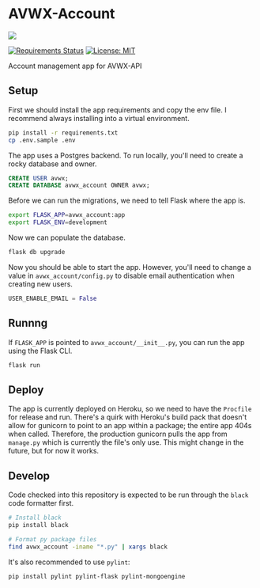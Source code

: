 # AVWX-Account

![](https://avwx.rest/static/favicons/apple-icon-76x76.png)

[![Requirements Status](https://requires.io/github/avwx-rest/AVWX-Account/requirements.svg?branch=master)](https://requires.io/github/avwx-rest/AVWX-Account/requirements/?branch=master)
[![License: MIT](https://img.shields.io/badge/License-MIT-yellow.svg)](https://opensource.org/licenses/MIT)

Account management app for AVWX-API

## Setup

First we should install the app requirements and copy the env file. I recommend always installing into a virtual environment.

```bash
pip install -r requirements.txt
cp .env.sample .env
```

The app uses a Postgres backend. To run locally, you'll need to create a rocky database and owner.

```sql
CREATE USER avwx;
CREATE DATABASE avwx_account OWNER avwx;
```

Before we can run the migrations, we need to tell Flask where the app is.

```bash
export FLASK_APP=avwx_account:app
export FLASK_ENV=development
```

Now we can populate the database.

```bash
flask db upgrade
```

Now you should be able to start the app. However, you'll need to change a value in `avwx_account/config.py` to disable email authentication when creating new users.

```python
USER_ENABLE_EMAIL = False
```

## Runnng

If `FLASK_APP` is pointed to `avwx_account/__init__.py`, you can run the app using the Flask CLI.

```bash
flask run
```

## Deploy

The app is currently deployed on Heroku, so we need to have the `Procfile` for release and run. There's a quirk with Heroku's build pack that doesn't allow for gunicorn to point to an app within a package; the entire app 404s when called. Therefore, the production gunicorn pulls the app from `manage.py` which is currently the file's only use. This might change in the future, but for now it works.

## Develop

Code checked into this repository is expected to be run through the `black` code formatter first.

```bash
# Install black
pip install black

# Format py package files
find avwx_account -iname "*.py" | xargs black
```

It's also recommended to use `pylint`:

```bash
pip install pylint pylint-flask pylint-mongoengine
```